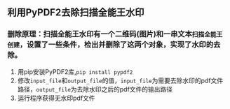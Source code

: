 ## 利用PyPDF2去除扫描全能王水印
### 删除原理：扫描全能王水印有一个二维码(图片)和一串文本`扫描全能王 创建`，设置了一些条件，检出并删除了这两个对象，实现了水印的去除。
1. 用pip安装PyPDF2库,`pip install pypdf2`
2. 修改`input_file`和`output_file`的值，`input_file`为需要去除水印的pdf文件路径，`output_file`为去除水印之后的pdf文件的输出路径
3. 运行程序获得无水印pdf文件
